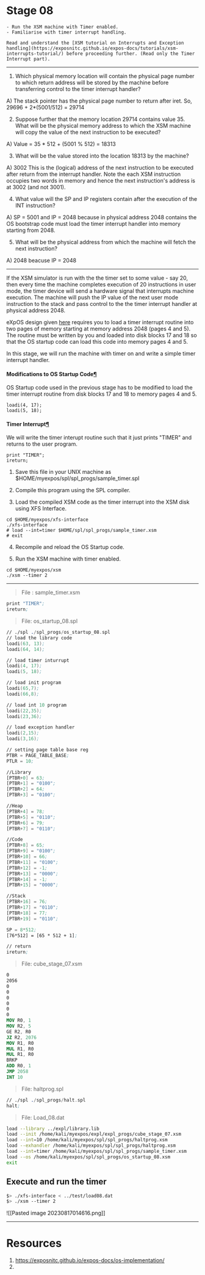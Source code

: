 # Stage 08

```ad-abstract
- Run the XSM machine with Timer enabled.
- Familiarise with timer interrupt handling.
```

```ad-info
Read and understand the [XSM tutorial on Interrupts and Exception handling](https://exposnitc.github.io/expos-docs/tutorials/xsm-interrupts-tutorial/) before proceeding further. (Read only the Timer Interrupt part).
```

---

1. Which physical memory location will contain the physical page number to which return address will be stored by the machine before transferring control to the timer interrupt handler?

A) The stack pointer has the physical page number to return after iret. So, 29696 + 2*(5001/512) = 29714

2. Suppose further that the memory location 29714 contains value 35. What will be the physical memory address to which the XSM machine will copy the value of the next instruction to be executed?

A) Value = 35 * 512 + (5001 % 512) = 18313

3. What will be the value stored into the location 18313 by the machine?

A) 3002 This is the (logical) address of the next instruction to be executed after return from the interrupt handler. Note the each XSM instruction occupies two words in memory and hence the next instruction's address is at 3002 (and not 3001).

4. What value will the SP and IP registers contain after the execution of the INT instruction?

A) SP = 5001 and IP = 2048 because in physical address 2048 contains the OS bootstrap code must load the timer interrupt handler into memory starting from 2048.

5. What will be the physical address from which the machine will fetch the next instruction?

A) 2048 beacuse IP = 2048

---

If the XSM simulator is run with the the timer set to some value - say 20, then every time the machine completes execution of 20 instructions in user mode, the timer device will send a hardware signal that interrupts machine execution. The machine will push the IP value of the next user mode instruction to the stack and pass control to the the timer interrupt handler at physical address 2048.

eXpOS design given [here](https://exposnitc.github.io/expos-docs/os-implementation/) requires you to load a timer interrupt routine into two pages of memory starting at memory address 2048 (pages 4 and 5). The routine must be written by you and loaded into disk blocks 17 and 18 so that the OS startup code can load this code into memory pages 4 and 5.

In this stage, we will run the machine with timer on and write a simple timer interrupt handler.

#### Modifications to OS Startup Code[¶](https://exposnitc.github.io/expos-docs/roadmap/stage-08/#modifications-to-os-startup-code "Permanent link")

OS Startup code used in the previous stage has to be modified to load the timer interrupt routine from disk blocks 17 and 18 to memory pages 4 and 5.

```
loadi(4, 17);
loadi(5, 18);
```

#### Timer Interrupt[¶](https://exposnitc.github.io/expos-docs/roadmap/stage-08/#timer-interrupt "Permanent link")

We will write the timer interupt routine such that it just prints "TIMER" and returns to the user program.

```
print "TIMER";
ireturn;
```

1) Save this file in your UNIX machine as $HOME/myexpos/spl/spl_progs/sample_timer.spl

2) Compile this program using the SPL compiler.

3) Load the compiled XSM code as the timer interrupt into the XSM disk using XFS Interface.

```
cd $HOME/myexpos/xfs-interface
./xfs-interface
# load --int=timer $HOME/spl/spl_progs/sample_timer.xsm
# exit
```
4) Recompile and reload the OS Startup code.

5) Run the XSM machine with timer enabled.

```
cd $HOME/myexpos/xsm
./xsm --timer 2
```

---

> File : sample_timer.xsm
```nasm
print "TIMER";
ireturn;
```

> File: os_startup_08.spl
```nasm
// ./spl ./spl_progs/os_startup_08.spl
// load the library code
loadi(63, 13);
loadi(64, 14);

// load timer inturrupt
loadi(4, 17);
loadi(5, 18);

// load init program
loadi(65,7);
loadi(66,8);

// load int 10 program
loadi(22,35);
loadi(23,36);

// load exception handler
loadi(2,15);
loadi(3,16);

// setting page table base reg
PTBR = PAGE_TABLE_BASE;
PTLR = 10;

//Library
[PTBR+0] = 63;
[PTBR+1] = "0100";
[PTBR+2] = 64;
[PTBR+3] = "0100";

//Heap
[PTBR+4] = 78;
[PTBR+5] = "0110";
[PTBR+6] = 79;
[PTBR+7] = "0110";

//Code
[PTBR+8] = 65;
[PTBR+9] = "0100";
[PTBR+10] = 66;
[PTBR+11] = "0100";
[PTBR+12] = -1;
[PTBR+13] = "0000";
[PTBR+14] = -1;
[PTBR+15] = "0000";

//Stack
[PTBR+16] = 76;
[PTBR+17] = "0110";
[PTBR+18] = 77;
[PTBR+19] = "0110";

SP = 8*512;
[76*512] = [65 * 512 + 1];

// return
ireturn;
```

> File: cube_stage_07.xsm
```nasm
0
2056
0
0
0
0
0
0
MOV R0, 1 
MOV R2, 5
GE R2, R0
JZ R2, 2076
MOV R1, R0
MUL R1, R0
MUL R1, R0
BRKP
ADD R0, 1
JMP 2058
INT 10
```

> File: haltprog.spl
```nasm
// ./spl ./spl_progs/halt.spl
halt;
```

> File: Load_08.dat
```bash
load --library ../expl/library.lib
load --init /home/kali/myexpos/expl/expl_progs/cube_stage_07.xsm
load --int=10 /home/kali/myexpos/spl/spl_progs/haltprog.xsm
load --exhandler /home/kali/myexpos/spl/spl_progs/haltprog.xsm
load --int=timer /home/kali/myexpos/spl/spl_progs/sample_timer.xsm
load --os /home/kali/myexpos/spl/spl_progs/os_startup_08.xsm
exit
```

## Execute and run the timer

```bash
$> ./xfs-interface < ../test/load08.dat
$> ./xsm --timer 2 
```

![[Pasted image 20230817014616.png]]

---

# Resources
1. https://exposnitc.github.io/expos-docs/os-implementation/
2. 




















